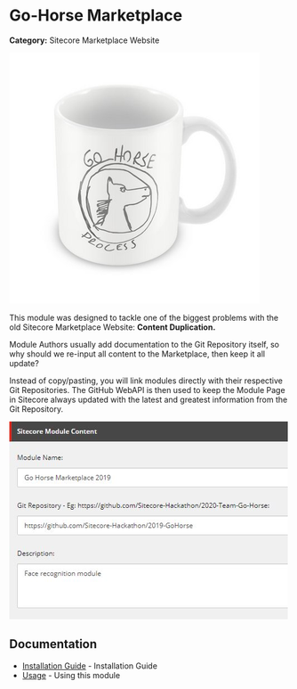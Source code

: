 # Go-Horse Marketplace

**Category:** Sitecore Marketplace Website

![Go Horse](documentation/images/gohorse.jpg?raw=true "Go Horse") 

This module was designed to tackle one of the biggest problems with the old Sitecore Marketplace Website: **Content Duplication.**

Module Authors usually add documentation to the Git Repository itself, so why should we re-input all content to the Marketplace, 
then keep it all update? 

Instead of copy/pasting, you will link modules directly with their respective Git Repositories. 
The GitHub WebAPI is then used to keep the Module Page in Sitecore always updated with the latest 
and greatest information from the Git Repository.

![Module fields](documentation/images/modulefields.jpg?raw=true "Module fields") 

## Documentation

* [Installation Guide](/documentation/installation.md) - Installation Guide
* [Usage](/documentation/installation.md) - Using this module